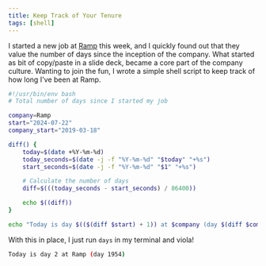 ```yaml
---
title: Keep Track of Your Tenure
tags: [shell]
---
```


I started a new job at [Ramp](https://ramp.com) this week, and I quickly
found out that they value the number of days since the inception of the
company. What started as bit of copy/paste in a slide deck, became a core
part of the company culture. Wanting to join the fun, I wrote a simple
shell script to keep track of how long I've been at Ramp.

```bash /usr/local/bin/days
#!/usr/bin/env bash
# Total number of days since I started my job

company=Ramp
start="2024-07-22"
company_start="2019-03-18"

diff() {
	today=$(date +%Y-%m-%d)
	today_seconds=$(date -j -f "%Y-%m-%d" "$today" "+%s")
	start_seconds=$(date -j -f "%Y-%m-%d" "$1" "+%s")

	# Calculate the number of days
	diff=$(((today_seconds - start_seconds) / 86400))

	echo $((diff))
}

echo "Today is day $(($(diff $start) + 1)) at $company (day $(diff $company_start))"
```

With this in place, I just run `days` in my terminal and viola!

```bash
Today is day 2 at Ramp (day 1954)
```
